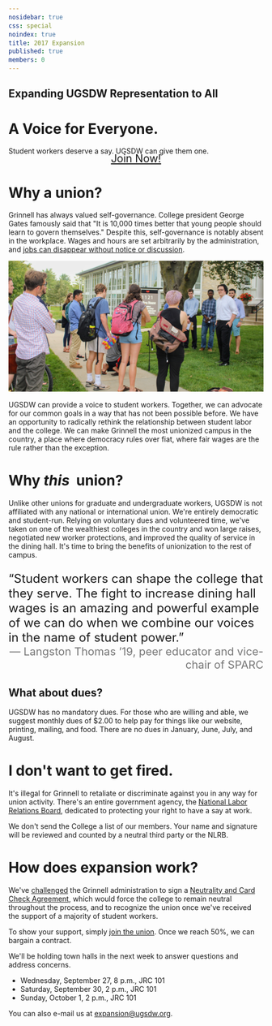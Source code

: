 ```yaml
---
nosidebar: true
css: special
noindex: true
title: 2017 Expansion
published: true
members: 0
---
```


<div class="text-banner">
    <h2 class="subtitle">Expanding UGSDW Representation to All</h2>
    <h1 class="title">A Voice for Everyone.</h1>
</div>

<span>
Student workers deserve a say.  UGSDW can give them one.
</span>

<div style="text-align: center">
<a href="/join" style="width: 60%; font-size: 1.5em; border-width: 2.5rem; border-color: #b22 white #b22 white; height: 0; padding: 0; line-height: 0;" class="button">
Join Now!
</a>
</div>

# Why a union?

Grinnell has always valued self-governance. College president George Gates 
famously said that "It is 10,000 times better that young people should learn to 
govern themselves." Despite this, self-governance is notably absent in 
the workplace. Wages and hours are set arbitrarily by the administration, and
[jobs can disappear without notice or discussion](/2017/08/26/statement-on-the-closing-of-bob-s-underground-cafe-and-lyle-s-pub/).

![Expansion announcement](/assets/news/expansion_watching.jpg)

UGSDW can provide a voice to student workers. Together, we can advocate for our
common goals in a way that has not been possible before. We have an opportunity
to radically rethink the relationship between student labor and the college. We
can make Grinnell the most unionized campus in the country, a place where 
democracy rules over fiat, where fair wages are the rule rather than the
exception.

# Why *this* &nbsp;union?

Unlike other unions for graduate and undergraduate workers, UGSDW is not
affiliated with any national or international union. We're entirely 
democratic and student-run.  Relying on voluntary dues and volunteered time,
we've taken on one of the wealthiest colleges in the country and won large
raises, negotiated new worker protections, and improved the quality of service
in the dining hall. It's time to bring the benefits of unionization to the
rest of campus.

<div class="text-banner" style="font-size: 1.5rem; margin: 1em 0">
&ldquo;Student workers can shape the college that they serve. The fight to increase
dining hall wages is an amazing and powerful example of we can do when we
combine our voices in the name of student power.&rdquo;
<div style="color: #777; font-size: 0.9em; text-align: right">
— Langston Thomas &rsquo;19, peer educator and vice-chair of SPARC
</div>
</div>

## What about dues?

UGSDW has no mandatory dues. For those who are willing and able, we suggest
monthly dues of $2.00 to help pay for things like our website, printing, mailing, 
and food. There are no dues in January, June, July, and August.

# I don't want to get fired.

It's illegal for Grinnell to retaliate or discriminate against you in any way
for union activity.  There's an entire government agency, the [National Labor
Relations Board](http://www.nlrb.gov), dedicated to protecting your right
to have a say at work.

We don't send the College a list of our members.  Your name and signature will
be reviewed and counted by a neutral third party or the NLRB.


# How does expansion work?

We've [challenged](/assets/news/open_letter.pdf) the Grinnell administration to 
sign a [Neutrality and Card Check Agreement](/assets/news/neutrality.pdf),
which would force the college to remain neutral throughout the process, and to
recognize the union once we've received the support of a majority of student
workers.

To show your support, simply [join the union](/join). Once we reach 50%, we
can bargain a contract.

We'll be holding town halls in the next week to answer questions and address
concerns.

- Wednesday, September 27, 8 p.m., JRC 101
- Saturday, September 30, 2 p.m., JRC 101
- Sunday, October 1, 2 p.m., JRC 101

You can also e-mail us at <expansion@ugsdw.org>.

